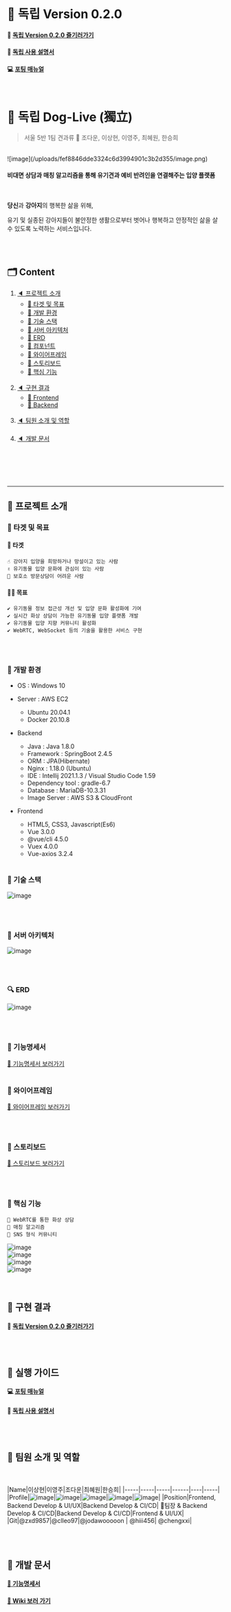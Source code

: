 # 📢 독립 Version 0.2.0
#### 🔗 [독립 Version 0.2.0 즐기러가기](http://i5a501.p.ssafy.io/)
#### 💛 [독립 사용 설명서](https://lab.ssafy.com/s05-webmobile1-sub3/S05P13A501/-/blob/release-0.2.0/exec/A501_%EB%8F%85%EB%A6%BD_%EC%82%AC%EC%9A%A9_%EC%84%A4%EB%AA%85%EC%84%9C(%EC%8B%9C%EB%82%98%EB%A6%AC%EC%98%A4).md )
#### 💻 [포팅 매뉴얼](https://lab.ssafy.com/s05-webmobile1-sub3/S05P13A501/-/blob/dev/exec/%ED%8F%AC%ED%8C%85_%EB%A7%A4%EB%89%B4%EC%96%BC.pdf)

<br>

# 🐶 독립 Dog-Live (獨立)

> 서울 5반 1팀 견과류 🥜 조다운, 이상현, 이영주, 최혜원, 한승희 

<br>
![image](/uploads/fef8846dde3324c6d3994901c3b2d355/image.png) <br>

#### 비대면 상담과 매칭 알고리즘을 통해 유기견과 예비 반려인을 연결해주는 입양 플랫폼
<br>

**당신**과 **강아지**의 행복한 삶을 위해,

유기 및 실종된 강아지들이 불안정한 생활으로부터 벗어나 행복하고 안정적인 삶을 살 수 있도록 노력하는 서비스입니다.



<br><br>


## 🗂 Content
1. [🔈 프로젝트 소개](#-프로젝트-소개)
    <br>
    - [📑 타겟 및 목표](#-타겟-및-목표)
    - [📑 개발 환경](#-개발-환경)
    - [📑 기술 스택](#-기술-스택)
    - [📑 서버 아키텍처](#-서버-아키텍처)
    - [📑 ERD](#-erd)
    - [📑 컴포넌트](#-컴포넌트)
    - [📑 와이어프레임](#-와이어프레임)
    - [📑 스토리보드](#-스토리보드)
    - [📑 핵심 기능](#-핵심-기능)
    <br>
2. [🔈 구현 결과](#-구현-결과)
    <br>
    - [📑 Frontend](#frontend)
    - [📑 Backend](#backend)
    <br>
3. [🔈 팀원 소개 및 역할](#-팀원-소개-및-역할)
    <br><br>
4. [🔈 개발 문서](#-개발-문서)

<br><br><br><br>
* * *
## 🥜 프로젝트 소개

### 🔔 타겟 및 목표
#### 🧿 타겟
    ☝ 강아지 입양을 희망하거나 망설이고 있는 사람
    ✌ 유기동물 입양 문화에 관심이 있는 사람
    🤟 보호소 방문상담이 어려운 사람

#### 🏃‍♀️ 목표
    ✔ 유기동물 정보 접근성 개선 및 입양 문화 활성화에 기여
    ✔ 실시간 화상 상담이 가능한 유기동물 입양 플랫폼 개발
    ✔ 유기동물 입양 지향 커뮤니티 활성화
    ✔ WebRTC, WebSocket 등의 기술을 활용한 서비스 구현
<br><br>


### 🔨 개발 환경

- OS : Windows 10

- Server : AWS EC2
    - Ubuntu 20.04.1
    - Docker 20.10.8

- Backend
    - Java : Java 1.8.0
    - Framework : SpringBoot 2.4.5
    - ORM : JPA(Hibernate)
    - Nginx : 1.18.0 (Ubuntu)
    - IDE : Intellij 2021.1.3 / Visual Studio Code 1.59
    - Dependency tool : gradle-6.7
    - Database : MariaDB-10.3.31
    - Image Server : AWS S3 & CloudFront

- Frontend
    - HTML5, CSS3, Javascript(Es6)
    - Vue 3.0.0
    - @vue/cli 4.5.0
    - Vuex 4.0.0
    - Vue-axios 3.2.4
<br><br>

### 🔨 기술 스택
![image](/uploads/1c6881c2b70a865751439296996f1ecd/image.png)

<br><br>

### 🎈 서버 아키텍처
![image](/uploads/c0225c4fee74d38e6879af84dc2782ed/image.png)

<br><br>

### 🔍 ERD
![image](/uploads/2ea42521895fee82f68527a11010b629/image.png)

<br><br>




### 💌 기능명세서
[📁 기능명세서 보러가기](https://www.notion.so/ssafyseoul5-1/b41fb130e68846e9981052ba6777def4)
<br><br>

### 🎨 와이어프레임
[📁 와이어프레임 보러가기](https://lab.ssafy.com/s05-webmobile1-sub3/S05P13A501/-/tree/release-0.2.0/documents/Wireframe)

<br><br>

### 📖 스토리보드
[📁 스토리보드 보러가기](https://lab.ssafy.com/s05-webmobile1-sub3/S05P13A501/-/blob/release-0.2.0/documents/Storyboard/DogLive_%EC%8A%A4%ED%86%A0%EB%A6%AC%EB%B3%B4%EB%93%9C.pdf)

<br><br>

### 💎 핵심 기능
    🔑 WebRTC를 통한 화상 상담 
    🔑 매칭 알고리즘
    🔑 SNS 형식 커뮤니티

![image](/uploads/250e26eeb231efec8f62b7cadcf6de1a/image.png)  
![image](/uploads/d9ced1a2a864b0ae9cd1ea6aaff304db/image.png)  
![image](/uploads/1c2fed8a4ece44b767a1709b786e4978/image.png)  
![image](/uploads/8a91dc4a6668e782a18ab773e5a23b23/image.png)  
<br><br>

## 🥜 구현 결과

#### 🔗 [독립 Version 0.2.0 즐기러가기](http://i5a501.p.ssafy.io/)

<br><br>

## 🥜 실행 가이드
#### 💻 [포팅 매뉴얼](https://lab.ssafy.com/s05-webmobile1-sub3/S05P13A501/-/blob/release-0.2.0/exec/%ED%8F%AC%ED%8C%85_%EB%A7%A4%EB%89%B4%EC%96%BC.md)
#### 💛 [독립 사용 설명서](https://lab.ssafy.com/s05-webmobile1-sub3/S05P13A501/-/blob/release-0.2.0/exec/A501_%EB%8F%85%EB%A6%BD_%EC%82%AC%EC%9A%A9_%EC%84%A4%EB%AA%85%EC%84%9C(%EC%8B%9C%EB%82%98%EB%A6%AC%EC%98%A4).md )

<br><br>

## 🥜 팀원 소개 및 역할

<br><br>
|Name|이상현|이영주|조다운|최혜원|한승희|
|-----|-----|-----|------|----|-----|
|Profile|![image](/uploads/4d156331ccd5da65543cb18035789378/image.png)|![image](/uploads/9c86cd209dadba7f4a1f4beed56032d0/image.png)|![image](/uploads/23efbe58618bc9ab0740879970255519/image.png)|![image](/uploads/a87491d4b266835da47b4c53b9f82749/image.png)|![image](/uploads/50d11a1a597d1cd199369ed7df756f90/image.png)|
|Position|Frontend, Backend Develop & UI/UX|Backend Develop & CI/CD|	👑팀장 & Backend Develop & CI/CD|Backend Develop & CI/CD|Frontend & UI/UX|
|Git|@zxd9857|@clleo97|@jodawooooon | @hiii456|	@chengxxi|


<br><br>

## 🥜 개발 문서
#### [ 🧾 기능명세서 ](https://lab.ssafy.com/s05-webmobile1-sub3/S05P13A501/-/blob/master/documents/function/DogLive_%EA%B8%B0%EB%8A%A5%EB%AA%85%EC%84%B8%EC%84%9C.pdf)
#### [ 📑 Wiki 보러 가기 ](https://lab.ssafy.com/s05-webmobile1-sub3/S05P13A501/-/wikis/home)


<br><br><br><br>
